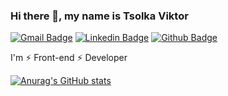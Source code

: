 ### Hi there 👋, my name is Tsolka Viktor
[![Gmail Badge](https://img.shields.io/badge/-viktortsolka4@gmail.com-c14438?style=flat&logo=Gmail&logoColor=white&link=mailto:viktortsolka4@gmail.com)](mailto:viktortsolka4@gmail.com) 
[![Linkedin Badge](https://img.shields.io/badge/-viktor-0072b1?style=flat&logo=Linkedin&logoColor=white&link=https://www.linkedin.com/in/viktor-tsolka/)](https://www.linkedin.com/in/viktor-tsolka/) [![Github Badge](https://img.shields.io/badge/-viktor-grey?style=flat&logo=github&logoColor=white&link=https://github.com/Viktor-sun)](https://github.com/Viktor-sun/) <p align='left'>I'm ⚡ Front-end ⚡ Developer</p>
[![Anurag's GitHub stats](https://github-readme-stats.vercel.app/api?username=anuraghazra&show_icons=truetheme=merko)](https://github.com/anuraghazra/github-readme-stats)




<!--
**Viktor-sun/Viktor-sun** is a ✨ _special_ ✨ repository because its `README.md` (this file) appears on your GitHub profile.

Here are some ideas to get you started:

- 🔭 I’m currently working on ...
- 🌱 I’m currently learning ...
- 👯 I’m looking to collaborate on ...
- 🤔 I’m looking for help with ...
- 💬 Ask me about ...
- 📫 How to reach me: ...
- 😄 Pronouns: ...
- ⚡ Fun fact: ...
-->
